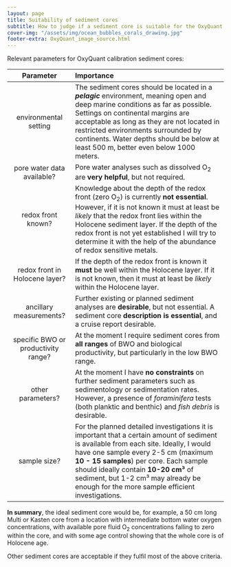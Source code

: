```yaml
---
layout: page
title: Suitability of sediment cores
subtitle: How to judge if a sediment core is suitable for the OxyQuant calibration study? 
cover-img: "/assets/img/ocean_bubbles_corals_drawing.jpg"
footer-extra: OxyQuant_image_source.html
---
```

Relevant parameters for OxyQuant calibration sediment cores:

| Parameter | Importance |
|:-------------:|:----------------|
| environmental setting | The sediment cores should be located in a ***pelagic*** environment, meaning open and deep marine conditions as far as possible. Settings on continental margins are acceptable as long as they are not located in restricted environments surrounded by continents. Water depths should be below at least 500 m, better even below 1000 meters. |
| pore water data available? | Pore water analyses such as dissolved O<sub>2</sub> are **very helpful**, but not required. |
| redox front known? | Knowledge about the depth of the redox front (zero O<sub>2</sub>) is currently **not essential**. However, if it is not known it must at least be *likely* that the redox front lies within the Holocene sediment layer. If the depth of the redox front is not yet established I will try to determine it with the help of the abundance of redox sensitive metals. |
| redox front in Holocene layer? | If the depth of the redox front is known it **must** be well within the Holocene layer. If it is not known, then it must at least be *likely* within the Holocene layer. |
| ancillary measurements? | Further existing or planned sediment analyses are **desirable**, but not essential. A sediment core **description is essential**, and a cruise report desirable. |
| specific BWO or productivity range? | At the moment I require sediment cores from **all ranges** of BWO and biological productivity, but particularly in the low BWO range. |
| other parameters? | At the moment I have **no constraints** on further sediment parameters such as sedimentology or sedimentation rates. However, a presence of *foraminifera* tests (both planktic and benthic) and *fish debris* is desirable. |
| sample size? | For the planned detailed investigations it is important that a certain amount of sediment is available from each site. Ideally, I would have one sample every 2-5 cm (maximum **10 - 15 samples**) per core. Each sample should ideally contain **10-20 cm³** of sediment, but 1-2 cm³ may already be enough for the more sample efficient investigations. |
**In summary**, the ideal sediment core would be, for example, a 50 cm long Multi or Kasten core from a location with intermediate bottom water oxygen concentrations, with available pore fluid O<sub>2</sub> concentrations falling to zero within the core, and with some age control showing that the whole core is of Holocene age.  

Other sediment cores are acceptable if they fulfil most of the above criteria.

